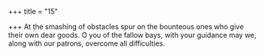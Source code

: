 +++
title = "15"

+++
At the smashing of obstacles spur on the bounteous ones who give their  own dear goods.
O you of the fallow bays, with your guidance may we, along with our  patrons, overcome all difficulties.